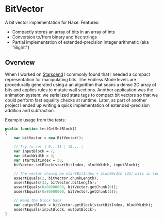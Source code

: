# BitVector

A bit vector implementation for Haxe. Features:

- Compactly stores an array of bits in an array of ints
- Conversion to/from binary and hex strings
- Partial implementation of extended-precision integer arithmetic (aka "BigInt")

## Overview

When I worked on [Starscend](http://starscend.com/) I commonly found that I needed a compact representation for manipulating bits. The Endless Mode levels are procedurally generated using a an algorithm that scans a dense 2D array of bits and applies rules to mutate wall sections. Another application was the animation system: we serialized state tags to compact bit vectors so that we could perform fast equality checks at runtime. Later, as part of another project I ended up writing a quick implementation of extended-precision addition and subtraction.

Example usage from the tests:

```haxe
public function testGetSetBlock()
{
    var bitVector = new BitVector();
    
    // Try to set | 0...11 | 10... |
    var inputBlock = 7;
    var blockWidth = 3;
    var startBitIndex = 30;
    bitVector.setBlock(startBitIndex, blockWidth, inputBlock);

    // The vector should be startBitIndex + blockWidth (33) bits in length and span two ints
    assertEquals(2, bitVector.chunkLength);
    assertEquals(33, bitVector.bitLength);
    assertEquals(0x00000003, bitVector.getChunk(0));
    assertEquals(0x80000000, bitVector.getChunk(1));

    // Read the block back
    var outputBlock = bitVector.getBlock(startBitIndex, blockWidth);
    assertEquals(inputBlock, outputBlock);
}
```

